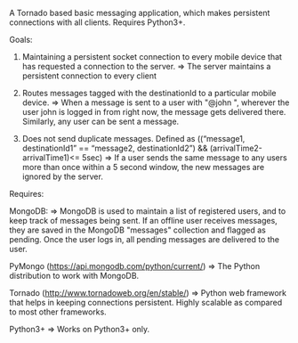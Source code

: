 A Tornado based basic messaging application, which makes persistent connections with all clients. Requires Python3+.


Goals:

1. Maintaining a persistent socket connection to every mobile device that has requested a connection to the server.
=> The server maintains a persistent connection to every client

2. 	Routes messages tagged with the destinationId to a particular mobile device.
=> When a message is sent to a user with "@john <MESSAGE TEXT>", wherever the user john is logged in from right now, the message gets delivered there. Similarly, any user can be sent a message.

3. Does not send duplicate messages. Defined as ((“message1, destinationId1” == “message2, destinationId2”) && (arrivalTime2-arrivalTime1)<= 5sec)
=> If a user sends the same message to any users more than once within a 5 second window, the new messages are ignored by the server.



Requires:


MongoDB:
=> MongoDB is used to maintain a list of registered users, and to keep track of messages being sent.
If an offline user receives messages, they are saved in the MongoDB "messages" collection and flagged as pending. Once the user logs in, all pending messages are delivered to the user.


PyMongo (https://api.mongodb.com/python/current/)
=> The Python distribution to work with MongoDB.


Tornado (http://www.tornadoweb.org/en/stable/)
=> Python web framework that helps in keeping connections persistent. Highly scalable as compared to most other frameworks.


Python3+
=> Works on Python3+ only.
